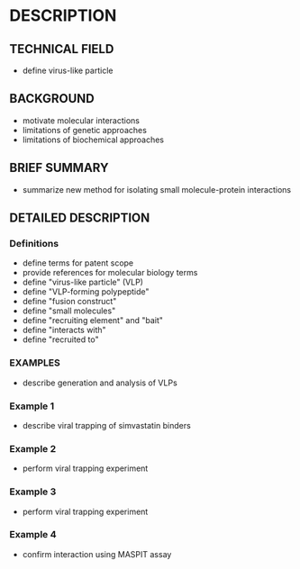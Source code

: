 # DESCRIPTION

## TECHNICAL FIELD

- define virus-like particle

## BACKGROUND

- motivate molecular interactions
- limitations of genetic approaches
- limitations of biochemical approaches

## BRIEF SUMMARY

- summarize new method for isolating small molecule-protein interactions

## DETAILED DESCRIPTION

### Definitions

- define terms for patent scope
- provide references for molecular biology terms
- define "virus-like particle" (VLP)
- define "VLP-forming polypeptide"
- define "fusion construct"
- define "small molecules"
- define "recruiting element" and "bait"
- define "interacts with"
- define "recruited to"

### EXAMPLES

- describe generation and analysis of VLPs

### Example 1

- describe viral trapping of simvastatin binders

### Example 2

- perform viral trapping experiment

### Example 3

- perform viral trapping experiment

### Example 4

- confirm interaction using MASPIT assay

